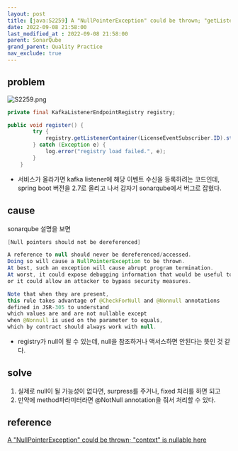 ```yaml
---
layout: post
title: [java:S2259] A "NullPointerException" could be thrown; "getListenerContainer()" can return null.
date: 2022-09-08 21:58:00
last_modified_at : 2022-09-08 21:58:00
parent: SonarQube
grand_parent: Quality Practice
nav_exclude: true
---
```


## problem

![S2259.png](../img/S2259.png)

```java
private final KafkaListenerEndpointRegistry registry;

public void register() {
        try {
            registry.getListenerContainer(LicenseEventSubscriber.ID).start();
        } catch (Exception e) {
            log.error("registry load failed.", e);
        }
    }
```

- 서비스가 올라가면 kafka listener에 해당 이벤트 수신을 등록하려는 코드인데, spring boot 버전을 2.7로 올리고 나서 갑자기 sonarqube에서 버그로 잡혔다.

## cause

sonarqube 설명을 보면

```java
[Null pointers should not be dereferenced]

A reference to null should never be dereferenced/accessed. 
Doing so will cause a NullPointerException to be thrown. 
At best, such an exception will cause abrupt program termination. 
At worst, it could expose debugging information that would be useful to an attacker, 
or it could allow an attacker to bypass security measures.

Note that when they are present, 
this rule takes advantage of @CheckForNull and @Nonnull annotations 
defined in JSR-305 to understand 
which values are and are not nullable except 
when @Nonnull is used on the parameter to equals, 
which by contract should always work with null.
```

- registry가 null이 될 수 있는데, null을 참조하거나 액서스하면 안된다는 뜻인 것 같다.

## solve

1. 실제로 null이 될 가능성이 없다면, surpress를 주거나, fixed 처리를 하면 되고
2. 만약에 method파라미터라면 @NotNull annotation을 줘서 처리할 수 있다.

## reference

[A "NullPointerException" could be thrown; "context" is nullable here](https://stackoverflow.com/questions/53895210/a-nullpointerexception-could-be-thrown-context-is-nullable-here)